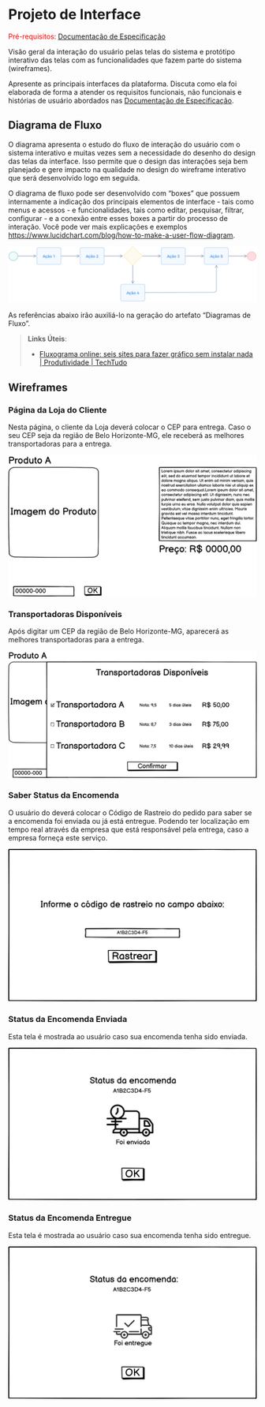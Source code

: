 
# Projeto de Interface

<span style="color:red">Pré-requisitos: <a href="2-Especificação do Projeto.md"> Documentação de Especificação</a></span>

Visão geral da interação do usuário pelas telas do sistema e protótipo interativo das telas com as funcionalidades que fazem parte do sistema (wireframes).

 Apresente as principais interfaces da plataforma. Discuta como ela foi elaborada de forma a atender os requisitos funcionais, não funcionais e histórias de usuário abordados nas <a href="2-Especificação do Projeto.md"> Documentação de Especificação</a>.

## Diagrama de Fluxo

O diagrama apresenta o estudo do fluxo de interação do usuário com o sistema interativo e  muitas vezes sem a necessidade do desenho do design das telas da interface. Isso permite que o design das interações seja bem planejado e gere impacto na qualidade no design do wireframe interativo que será desenvolvido logo em seguida.

O diagrama de fluxo pode ser desenvolvido com “boxes” que possuem internamente a indicação dos principais elementos de interface - tais como menus e acessos - e funcionalidades, tais como editar, pesquisar, filtrar, configurar - e a conexão entre esses boxes a partir do processo de interação. Você pode ver mais explicações e exemplos https://www.lucidchart.com/blog/how-to-make-a-user-flow-diagram.

![Exemplo de Diagrama de Fluxo](img/diagramafluxo2.jpg)

As referências abaixo irão auxiliá-lo na geração do artefato “Diagramas de Fluxo”.

> **Links Úteis**:
> - [Fluxograma online: seis sites para fazer gráfico sem instalar nada | Produtividade | TechTudo](https://www.techtudo.com.br/listas/2019/03/fluxograma-online-seis-sites-para-fazer-grafico-sem-instalar-nada.ghtml)

## Wireframes

### Página da Loja do Cliente

Nesta página, o cliente da Loja deverá colocar o CEP para entrega. Caso o seu CEP seja da região de Belo Horizonte-MG, ele receberá as melhores transportadoras para a entrega.

![Página da Loja do Cliente da Strade](img/Pagina_da_Loja_Cliente.png)


### Transportadoras Disponíveis

Após digitar um CEP da região de Belo Horizonte-MG, aparecerá as melhores transportadoras para a entrega.

![Página Mostrando as Transportadoras Disponíveis](img/Transportadoras.png)


### Saber Status da Encomenda

O usuário do deverá colocar o Código de Rastreio do pedido para saber se a encomenda foi enviada ou já está entregue. Podendo ter localização em tempo real através da empresa que está responsável pela entrega, caso a empresa forneça este serviço.

![Página para saber o status da encomenda](img/Localizar_Encomenda.png)


### Status da Encomenda Enviada

Esta tela é mostrada ao usuário caso sua encomenda tenha sido enviada.

![Página Encomenda Enviada](img/Informação_da_Encomenda-Enviada.png)

### Status da Encomenda Entregue

Esta tela é mostrada ao usuário caso sua encomenda tenha sido entregue.

![Página Encomenda Entregue](img/Informação_da_Encomenda-Entregue.png)
